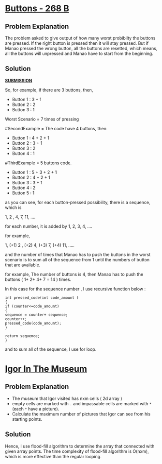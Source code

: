 # [Buttons - 268 B](http://codeforces.com/problemset/problem/268/B)

## Problem Explanation

The problem asked to give output of how many worst probibilty the buttons are pressed. If the right button is pressed then it will stay pressed. But if Manao pressed the wrong button, all the buttons are resetted, which means, all the buttons will unpressed and Manao have to start from the beginning.

## Solution

[**SUBMISSION**](http://codeforces.com/contest/268/submission/43337162)

So, for example, if there are 3 buttons, then,

- Button 1 : 3 + 1
- Button 2 : 2
- Button 3 : 1

Worst Scenario = 7 times of pressing

#SecondExample = The code have 4 buttons, then

- Button 1 : 4 + 2 + 1
- Button 2 : 3 + 1
- Button 3 : 2
- Button 4 : 1

#ThirdExample = 5 buttons code.

- Button 1 : 5 + 3 + 2 + 1
- Button 2 : 4 + 2 + 1
- Button 3 : 3 + 1
- Button 4 : 2
- Button 5 : 1

as you can see, for each button-pressed possibility, there is a sequence, which is

1, 2 , 4, 7, 11, ....

for each number, it is added by 1, 2, 3, 4, ....

for example,

1, (+1) 2 , (+2) 4, (+3) 7, (+4) 11, .....

and the number of times that Manao has to push the buttons in the worst scenario is to sum all of the sequence from 1 until the numbers of button that are available.

for example, The number of buttons is 4, then Manao has to push the buttons ( 1+ 2+ 4+ 7 = 14 ) times.

In this case for the sequence number , I use recursive function below :

    int pressed_code(int code_amount )
    {
    if (counter<=code_amount)
    {
    sequence = counter+ sequence;
    counter++;
    pressed_code(code_amount);
    }

    return sequence;
    }
    
and to sum all of the sequence, I use for loop.

# [Igor In The Museum](http://codeforces.com/contest/598/problem/D)

## Problem Explanation 
- The museum that Igor visited has nxm cells ( 2d array )
- empty cells are marked with `.` and impassable cells are marked with `*` (each `*` have a picture). 
- Calculate the maximum number of pictures that Igor can see from his starting points. 

## Solution 
Hence, I use flood-fill algorithm to determine the array that connected with given array points. The time complexity of flood-fill algorithm is O(nxm), which is more effective than the regular looping. 


